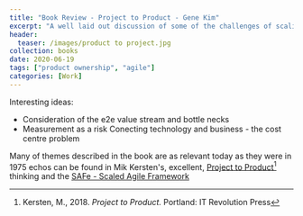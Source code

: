 ```yaml
---
title: "Book Review - Project to Product - Gene Kim"
excerpt: "A well laid out discussion of some of the challenges of scaling Agile"
header:
  teaser: /images/product to project.jpg
collection: books
date: 2020-06-19
tags: ["product ownership", "agile"]
categories: [Work]
---
```


Interesting ideas:

- Consideration of the e2e value stream and bottle necks
- Measurement as a risk
Conecting technology and business - the cost centre problem

Many of themes described in the book are as relevant today as they were in 1975 echos can be found in Mik Kersten's, excellent, [Project to Product](https://projecttoproduct.org/)[^2] thinking and the [SAFe - Scaled Agile Framework](https://www.scaledagileframework.com/)

[^2]: Kersten, M., 2018. _Project to Product._ Portland: IT Revolution Press